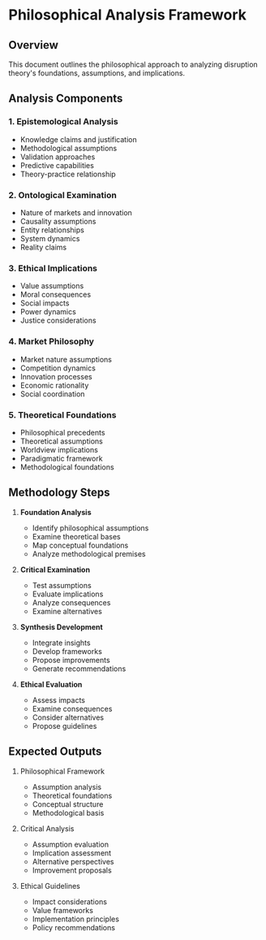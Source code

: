 # Philosophical Analysis Framework

## Overview
This document outlines the philosophical approach to analyzing disruption theory's foundations, assumptions, and implications.

## Analysis Components

### 1. Epistemological Analysis
- Knowledge claims and justification
- Methodological assumptions
- Validation approaches
- Predictive capabilities
- Theory-practice relationship

### 2. Ontological Examination
- Nature of markets and innovation
- Causality assumptions
- Entity relationships
- System dynamics
- Reality claims

### 3. Ethical Implications
- Value assumptions
- Moral consequences
- Social impacts
- Power dynamics
- Justice considerations

### 4. Market Philosophy
- Market nature assumptions
- Competition dynamics
- Innovation processes
- Economic rationality
- Social coordination

### 5. Theoretical Foundations
- Philosophical precedents
- Theoretical assumptions
- Worldview implications
- Paradigmatic framework
- Methodological foundations

## Methodology Steps

1. **Foundation Analysis**
   - Identify philosophical assumptions
   - Examine theoretical bases
   - Map conceptual foundations
   - Analyze methodological premises

2. **Critical Examination**
   - Test assumptions
   - Evaluate implications
   - Analyze consequences
   - Examine alternatives

3. **Synthesis Development**
   - Integrate insights
   - Develop frameworks
   - Propose improvements
   - Generate recommendations

4. **Ethical Evaluation**
   - Assess impacts
   - Examine consequences
   - Consider alternatives
   - Propose guidelines

## Expected Outputs

1. Philosophical Framework
   - Assumption analysis
   - Theoretical foundations
   - Conceptual structure
   - Methodological basis

2. Critical Analysis
   - Assumption evaluation
   - Implication assessment
   - Alternative perspectives
   - Improvement proposals

3. Ethical Guidelines
   - Impact considerations
   - Value frameworks
   - Implementation principles
   - Policy recommendations 